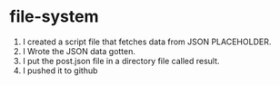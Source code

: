 # file-system
1. I created a script file that fetches data from JSON PLACEHOLDER.
2. I Wrote the JSON data gotten.
3. I put the post.json file in a directory file called result.
4. I pushed it to github
